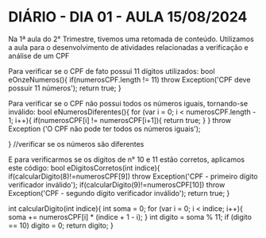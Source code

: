 <h1>DIÁRIO - DIA 01 - AULA 15/08/2024</h1>

Na 1ª aula do 2° Trimestre, tivemos uma retomada de conteúdo.
Utilizamos a aula para o desenvolvimento de atividades relacionadas a verificação e análise de um CPF

Para verificar se o CPF de fato possui 11 dígitos utilizados: 
bool eOnzeNumeros(){
    if(numerosCPF.length != 11) throw Exception('CPF deve possuir 11 números'); 
    return true;
  }

Para verificar se o CPF não possui todos os números iguais, tornando-se inválido:
  bool eNumerosDiferentes(){
    for (var i = 0; i < numerosCPF.length - 1; i++){
      if(numerosCPF[i] != numerosCPF[i+1]){
        return true;
      } 
    }
    throw Exception ('O CPF não pode ter todos os números iguais');
    
  } //verificar se os números são diferentes


E para verificarmos se os dígitos de n° 10 e 11 estão corretos, aplicamos este código:
  bool eDigitosCorretos(int indice){
    if(calcularDigito(8)!=numerosCPF[9]) throw Exception('CPF - primeiro dígito verificador inválido');
    if(calcularDigito(9)!=numerosCPF[10]) throw Exception('CPF - segundo dígito verificador inválido');
    return true;
  }
  
  int calcularDigito(int indice){
    int soma = 0;
    for (var i = 0; i < indice; i++){
      soma += numerosCPF[i] * (indice + 1 - i);
    }
    int digito = soma % 11;
    if (digito == 10) digito = 0;
    return digito;
  }